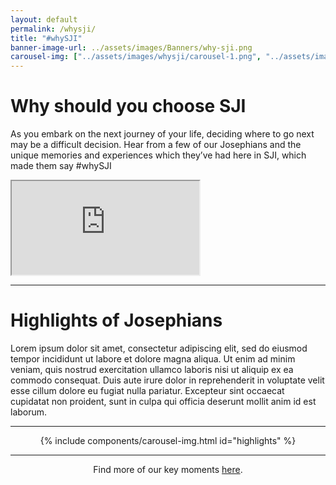 ```yaml
---
layout: default
permalink: /whysji/
title: "#whySJI"
banner-image-url: ../assets/images/Banners/why-sji.png
carousel-img: ["../assets/images/whysji/carousel-1.png", "../assets/images/whysji/carousel-2.png", "../assets/images/whysji/carousel-3.png", "../assets/images/whysji/carousel-4.png", "../assets/images/whysji/carousel-5.png", "../assets/images/whysji/carousel-6.png", "../assets/images/whysji/carousel-7.png", "../assets/images/whysji/carousel-8.jpg", "../assets/images/whysji/carousel-9.jpg"]
---
```


<style>
  .flex-container {
    display: flex;
    gap: 1vw;
    margin: auto;
    flex-wrap: wrap;
    justify-content: center;
    overflow: hidden;
  }
</style>

# Why should you choose SJI
As you embark on the next journey of your life, deciding where to go next may be a difficult decision. Hear from a few of our Josephians and the unique memories and experiences which they’ve had here in SJI, which made them say #whySJI

<div class="video-container">
  <iframe class="video" src="https://drive.google.com/file/d/1Sb4j-xvYn-7NbEB974GWI4oVUQks1RwT/preview" allow="autoplay"></iframe>
</div>

---

# Highlights of Josephians
Lorem ipsum dolor sit amet, consectetur adipiscing elit, sed do eiusmod tempor incididunt ut labore et dolore magna aliqua. Ut enim ad minim veniam, quis nostrud exercitation ullamco laboris nisi ut aliquip ex ea commodo consequat. Duis aute irure dolor in reprehenderit in voluptate velit esse cillum dolore eu fugiat nulla pariatur. Excepteur sint occaecat cupidatat non proident, sunt in culpa qui officia deserunt mollit anim id est laborum.
<hr>
<div class="flex-container">
  {% include components/carousel-img.html id="highlights" %}
</div>
<hr>

<div style="width: 100%; text-align: center;">
  <p>Find more of our key moments <a href="https://www.flickr.com/photos/stjosephsinstitution/">here</a>.</p>
</div>